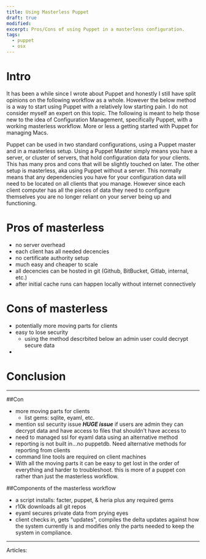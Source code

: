 ```yaml
---
title: Using Masterless Puppet
draft: true
modified:
excerpt: Pros/Cons of using Puppet in a masterless configuration.
tags:
  - puppet
  - osx
---
```


<!-- toc -->

# Intro
It has been a while since I wrote about Puppet and honestly I still have split opinions on the following workflow as a whole. However the below method is a way to start using Puppet with a relatively low starting pain. I do not consider myself an expert on this topic. The following is meant to help those new to the idea of Configuration Management, specifically Puppet, with a working masterless workflow. More or less a getting started with Puppet for managing Macs.

Puppet can be used in two standard configurations, using a Puppet master and in a masterless setup. Using a Puppet Master simply means you have a server, or cluster of servers, that hold configuration data for your clients. This has many pros and cons that will be slightly touched on later. The other setup is masterless, aka using Puppet without a server. This normally means that any dependencies you have for your configuration data will need to be located on all clients that you manage. However since each client computer has all the pieces of data they need to configure themselves you are no longer reliant on your server being up and functioning.   


# Pros of masterless
* no server overhead
* each client has all needed decencies
* no certificate authority setup
* much easy and cheaper to scale
* all decencies can be hosted in git (Github, BitBucket, Gitlab, internal, etc.)
* after initial cache runs can happen locally without internet connectively

# Cons of masterless
* potentially more moving parts for clients
* easy to lose security
	* using the method descrbited below an admin user could decrypt secure data
*  

# Conclusion


---



##Con
- more moving parts for clients
	* list gems: sqlite, eyaml, etc.
- mention ssl security issue ***HUGE issue*** if users are admin they can decrypt data and have access to files that shouldn't have access to
- need to managed ssl for eyaml data using an alternative method
- reporting is not built in...no puppetdb. Need alternative methods for reporting from clients
- command line tools are required on client machines
- With all the moving parts it can be easy to get lost in the order of everything and harder to troubleshoot. this is more of a puppet con rather than just the masterless workflow.

##Components of the masterless workflow
- a script installs: facter, puppet, & heria plus any required gems
- r10k downloads all git repos
- eyaml secures private data from prying eyes
- client checks in, gets "updates", compiles the delta updates against how the system currently is and modifies only the parts needed to keep the system in compliance.


---

Articles:
